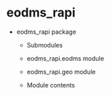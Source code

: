 # eodms_rapi


* eodms_rapi package


    * Submodules


    * eodms_rapi.eodms module


    * eodms_rapi.geo module


    * Module contents
